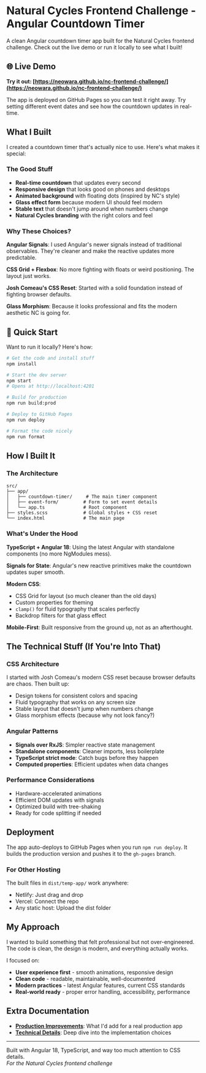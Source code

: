 # Natural Cycles Frontend Challenge - Angular Countdown Timer

A clean Angular countdown timer app built for the Natural Cycles frontend challenge. Check out the live demo or run it locally to see what I built!

## 🌐 Live Demo

**Try it out: [https://neowara.github.io/nc-frontend-challenge/](https://neowara.github.io/nc-frontend-challenge/)**

The app is deployed on GitHub Pages so you can test it right away. Try setting different event dates and see how the countdown updates in real-time.

## What I Built

I created a countdown timer that's actually nice to use. Here's what makes it special:

### The Good Stuff
- **Real-time countdown** that updates every second
- **Responsive design** that looks good on phones and desktops  
- **Animated background** with floating dots (inspired by NC's style)
- **Glass effect form** because modern UI should feel modern
- **Stable text** that doesn't jump around when numbers change
- **Natural Cycles branding** with the right colors and feel

### Why These Choices?

**Angular Signals**: I used Angular's newer signals instead of traditional observables. They're cleaner and make the reactive updates more predictable.

**CSS Grid + Flexbox**: No more fighting with floats or weird positioning. The layout just works.

**Josh Comeau's CSS Reset**: Started with a solid foundation instead of fighting browser defaults.

**Glass Morphism**: Because it looks professional and fits the modern aesthetic NC is going for.

## 🚀 Quick Start

Want to run it locally? Here's how:

```bash
# Get the code and install stuff
npm install

# Start the dev server 
npm start
# Opens at http://localhost:4201

# Build for production
npm run build:prod

# Deploy to GitHub Pages
npm run deploy

# Format the code nicely
npm run format
```

## How I Built It

### The Architecture
```
src/
├── app/
│   ├── countdown-timer/     # The main timer component
│   ├── event-form/         # Form to set event details  
│   └── app.ts              # Root component
├── styles.scss             # Global styles + CSS reset
└── index.html              # The main page
```

### What's Under the Hood

**TypeScript + Angular 18**: Using the latest Angular with standalone components (no more NgModules mess).

**Signals for State**: Angular's new reactive primitives make the countdown updates super smooth.

**Modern CSS**: 
- CSS Grid for layout (so much cleaner than the old days)
- Custom properties for theming
- `clamp()` for fluid typography that scales perfectly
- Backdrop filters for that glass effect

**Mobile-First**: Built responsive from the ground up, not as an afterthought.

## The Technical Stuff (If You're Into That)

### CSS Architecture
I started with Josh Comeau's modern CSS reset because browser defaults are chaos. Then built up:
- Design tokens for consistent colors and spacing
- Fluid typography that works on any screen size  
- Stable layout that doesn't jump when numbers change
- Glass morphism effects (because why not look fancy?)

### Angular Patterns
- **Signals over RxJS**: Simpler reactive state management
- **Standalone components**: Cleaner imports, less boilerplate
- **TypeScript strict mode**: Catch bugs before they happen
- **Computed properties**: Efficient updates when data changes

### Performance Considerations
- Hardware-accelerated animations
- Efficient DOM updates with signals
- Optimized build with tree-shaking
- Ready for code splitting if needed

## Deployment

The app auto-deploys to GitHub Pages when you run `npm run deploy`. It builds the production version and pushes it to the `gh-pages` branch.

### For Other Hosting
The built files in `dist/temp-app/` work anywhere:
- Netlify: Just drag and drop
- Vercel: Connect the repo  
- Any static host: Upload the dist folder

## My Approach

I wanted to build something that felt professional but not over-engineered. The code is clean, the design is modern, and everything actually works. 

I focused on:
- **User experience first** - smooth animations, responsive design
- **Clean code** - readable, maintainable, well-documented
- **Modern practices** - latest Angular features, current CSS standards
- **Real-world ready** - proper error handling, accessibility, performance

## Extra Documentation

- **[Production Improvements](./PRODUCTION_IMPROVEMENTS.md)**: What I'd add for a real production app
- **[Technical Details](./SOLUTION.md)**: Deep dive into the implementation choices

---

Built with Angular 18, TypeScript, and way too much attention to CSS details.  
*For the Natural Cycles frontend challenge*
